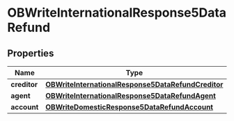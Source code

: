 # OBWriteInternationalResponse5DataRefund

## Properties
Name | Type | Description | Notes
------------ | ------------- | ------------- | -------------
**creditor** | [**OBWriteInternationalResponse5DataRefundCreditor**](OBWriteInternationalResponse5DataRefundCreditor.md) |  |  [optional]
**agent** | [**OBWriteInternationalResponse5DataRefundAgent**](OBWriteInternationalResponse5DataRefundAgent.md) |  |  [optional]
**account** | [**OBWriteDomesticResponse5DataRefundAccount**](OBWriteDomesticResponse5DataRefundAccount.md) |  | 
